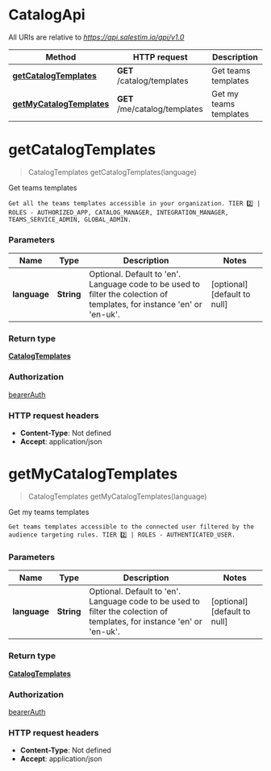 # CatalogApi

All URIs are relative to *https://api.salestim.io/api/v1.0*

Method | HTTP request | Description
------------- | ------------- | -------------
[**getCatalogTemplates**](CatalogApi.md#getCatalogTemplates) | **GET** /catalog/templates | Get teams templates
[**getMyCatalogTemplates**](CatalogApi.md#getMyCatalogTemplates) | **GET** /me/catalog/templates | Get my teams templates


<a name="getCatalogTemplates"></a>
# **getCatalogTemplates**
> CatalogTemplates getCatalogTemplates(language)

Get teams templates

    Get all the teams templates accessible in your organization. TIER 2️⃣ | ROLES - AUTHORIZED_APP, CATALOG_MANAGER, INTEGRATION_MANAGER, TEAMS_SERVICE_ADMIN, GLOBAL_ADMIN.

### Parameters

Name | Type | Description  | Notes
------------- | ------------- | ------------- | -------------
 **language** | **String**| Optional. Default to &#39;en&#39;. Language code to be used to filter the colection of templates, for instance &#39;en&#39; or &#39;en-uk&#39;. | [optional] [default to null]

### Return type

[**CatalogTemplates**](../Models/CatalogTemplates.md)

### Authorization

[bearerAuth](../README.md#bearerAuth)

### HTTP request headers

- **Content-Type**: Not defined
- **Accept**: application/json

<a name="getMyCatalogTemplates"></a>
# **getMyCatalogTemplates**
> CatalogTemplates getMyCatalogTemplates(language)

Get my teams templates

    Get teams templates accessible to the connected user filtered by the audience targeting rules. TIER 2️⃣ | ROLES - AUTHENTICATED_USER.

### Parameters

Name | Type | Description  | Notes
------------- | ------------- | ------------- | -------------
 **language** | **String**| Optional. Default to &#39;en&#39;. Language code to be used to filter the colection of templates, for instance &#39;en&#39; or &#39;en-uk&#39;. | [optional] [default to null]

### Return type

[**CatalogTemplates**](../Models/CatalogTemplates.md)

### Authorization

[bearerAuth](../README.md#bearerAuth)

### HTTP request headers

- **Content-Type**: Not defined
- **Accept**: application/json

